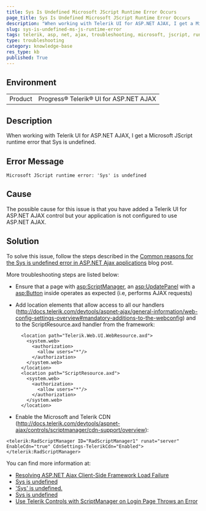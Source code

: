 ```yaml
---
title: Sys Is Undefined Microsoft JScript Runtime Error Occurs
page_title: Sys Is Undefined Microsoft JScript Runtime Error Occurs
description: "When working with Telerik UI for ASP.NET AJAX, I get a Microsoft JScript runtime error that Sys is undefined."
slug: sys-is-undefined-ms-js-runtime-error
tags: telerik, asp, net, ajax, troubleshooting, microsoft, jscript, runtime, error, sys, is, undefined
type: troubleshooting
category: knowledge-base
res_type: kb
published: True
---
```


## Environment

<table>
	<tbody>
		<tr>
			<td>Product</td>
			<td>Progress® Telerik® UI for ASP.NET AJAX</td>
		</tr>
	</tbody>
</table>

## Description

When working with Telerik UI for ASP.NET AJAX, I get a Microsoft JScript runtime error that Sys is undefined.

## Error Message

`Microsoft JScript runtime error: 'Sys' is undefined`

## Cause

The possible cause for this issue is that you have added a Telerik UI for ASP.NET AJAX control but your application is not configured to use ASP.NET AJAX.

## Solution

To solve this issue, follow the steps described in the [Common reasons for the Sys is undefined error in ASP.NET Ajax applications](https://www.telerik.com/blogs/common-reasons-for-the-lsquo-sys-is-undefined-rsquo-error-in-asp-net-ajax-applications) blog post.

More troubleshooting steps are listed below:
* Ensure that a page with <asp:ScriptManager>, an <asp:UpdatePanel> with a <asp:Button> inside operates as expected (i.e, performs AJAX requests)
* Add location elements that allow access to all our handlers (http://docs.telerik.com/devtools/aspnet-ajax/general-information/web-config-settings-overview#mandatory-additions-to-the-webconfig) and to the ScriptResource.axd handler from the framework:

	```<configuration>
	  <location path="Telerik.Web.UI.WebResource.axd">
	    <system.web>
	      <authorization>
	        <allow users="*"/>
	      </authorization>
	    </system.web>
	  </location>
	  <location path="ScriptResource.axd">
	    <system.web>
	      <authorization>
	        <allow users="*"/>
	      </authorization>
	    </system.web>
	  </location>
	```
</configuration>

* Enable the Microsoft and Telerik CDN (http://docs.telerik.com/devtools/aspnet-ajax/controls/scriptmanager/cdn-support/overview):

```
<telerik:RadScriptManager ID="RadScriptManager1" runat="server" EnableCdn="true" CdnSettings-TelerikCdn="Enabled"></telerik:RadScriptManager>
```

You can find more information at:
* [Resolving ASP.NET Ajax Client-Side Framework Load Failure](https://www.telerik.com/products/aspnet-ajax/documentation/knowledge-base/common-resolve-aspnet-ajax-client-side-framework-load-failure)
* [Sys is undefined](https://stackoverflow.com/questions/75322/sys-is-undefined)
* ['Sys' is undefined.](https://social.msdn.microsoft.com/Forums/en-US/e74c84a9-b2a7-40cd-bf2b-365e3b92e6f3/sys-is-undefined?forum=aspdotnetajax)
* [Sys is undefined](https://www.telerik.com/forums/sys-is-undefined-026d9a4c6c1e#3801667)
* [Use Telerik Controls with ScriptManager on Login Page Throws an Error](https://www.telerik.com/products/aspnet-ajax/documentation/knowledge-base/using-controls-with-scriptmanager-login-page-error)

   
    
